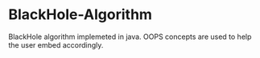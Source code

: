 # BlackHole-Algorithm
BlackHole algorithm implemeted in java. OOPS concepts are used to help the user embed accordingly.
